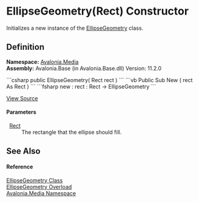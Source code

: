 # EllipseGeometry(Rect) Constructor


Initializes a new instance of the <a href="T_Avalonia_Media_EllipseGeometry">EllipseGeometry</a> class.



## Definition
**Namespace:** <a href="N_Avalonia_Media">Avalonia.Media</a>  
**Assembly:** Avalonia.Base (in Avalonia.Base.dll) Version: 11.2.0

<Tabs groupId="api-code-preview">
<TabItem value="csharp" label="C#">
```csharp
public EllipseGeometry(
	Rect rect
)
```
</TabItem>
<TabItem value="vb" label="VB">
```vb
Public Sub New ( 
	rect As Rect
)
```
</TabItem>
<TabItem value="fsharp" label="F#">
```fsharp
new : 
        rect : Rect -> EllipseGeometry
```
</TabItem>
</Tabs>



<a href="https://github.com/AvaloniaUI/Avalonia/tree/master/src/Avalonia.Base/Media/EllipseGeometry.cs#L51" title="View the source code">View Source</a>



#### Parameters
<dl><dt>  <a href="T_Avalonia_Rect">Rect</a></dt><dd>The rectangle that the ellipse should fill.</dd></dl>

## See Also


#### Reference
<a href="T_Avalonia_Media_EllipseGeometry">EllipseGeometry Class</a>  
<a href="Overload_Avalonia_Media_EllipseGeometry__ctor">EllipseGeometry Overload</a>  
<a href="N_Avalonia_Media">Avalonia.Media Namespace</a>  
